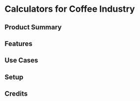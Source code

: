 # Calculators for Coffee Industry

## Product Summary

## Features

## Use Cases

## Setup

## Credits
